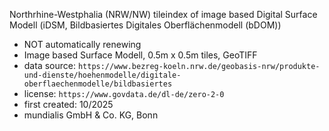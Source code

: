 Northrhine-Westphalia (NRW/NW) tileindex of image based Digital Surface Modell (iDSM, Bildbasiertes Digitales Oberflächenmodell (bDOM))

* NOT automatically renewing
* Image based Surface Modell, 0.5m x 0.5m tiles, GeoTIFF
* data source: `https://www.bezreg-koeln.nrw.de/geobasis-nrw/produkte-und-dienste/hoehenmodelle/digitale-oberflaechenmodelle/bildbasiertes`
* license: `https://www.govdata.de/dl-de/zero-2-0`
* first created: 10/2025
* mundialis GmbH & Co. KG, Bonn
